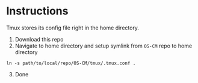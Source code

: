 # Instructions

Tmux stores its config file right in the home directory.

1. Download this repo
2. Navigate to home directory and setup symlink from `OS-CM` repo to home directory
```
ln -s path/to/local/repo/OS-CM/tmux/.tmux.conf .
```
3. Done
